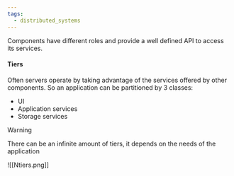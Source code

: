 ```yaml
---
tags:
  - distributed_systems
---
```

Components have different roles and provide a well defined API to access its services.
#### Tiers

Often servers operate by taking advantage of the services offered by other components. So an application can be partitioned by 3 classes:
- UI
- Application services
- Storage services

>[!warning]
>There can be an infinite amount of tiers, it depends on the needs of the application

![[Ntiers.png]]
